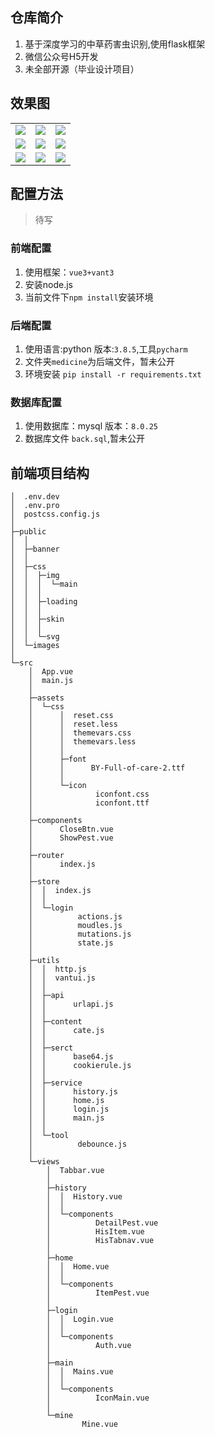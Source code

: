 <!--
 * @Author: Harry
 * @Date: 2021-12-26 15:16:49
 * @LastEditors: harry
 * @Github: https://github.com/rr210
 * @LastEditTime: 2022-03-19 15:11:18
 * @FilePath: \vant-u\README.md
-->
## 仓库简介

1. 基于深度学习的中草药害虫识别,使用flask框架
2. 微信公众号H5开发
3. 未全部开源（毕业设计项目）

## 效果图

<table>
<tr>
<td>
<img src="https://cdn.jsdelivr.net/gh/rr210/image@master/img/3/1_bs.png" />
</td>
<td>
<img src="https://cdn.jsdelivr.net/gh/rr210/image@master/img/3/2_bs.png" />
</td>
<td>
<img src="https://cdn.jsdelivr.net/gh/rr210/image@master/img/3/3_bs.png" />
</td>
</tr>
<tr>
<td>
<img src="https://cdn.jsdelivr.net/gh/rr210/image@master/img/3/4_bs.png" />
</td>
<td>
<img src="https://cdn.jsdelivr.net/gh/rr210/image@master/img/3/5_bs.png" />
</td>
<td>
<img src="https://cdn.jsdelivr.net/gh/rr210/image@master/img/3/6_bs.png" />
</td>
</tr>
<tr>
<td>
<img src="https://cdn.jsdelivr.net/gh/rr210/image@master/img/3/7_bs.png" />
</td>
<td>
<img src="https://cdn.jsdelivr.net/gh/rr210/image@master/img/3/8_bs.png" />
</td>
<td>
<img src="https://cdn.jsdelivr.net/gh/rr210/image@master/img/3/9_bs.png" />
</td>
</tr>
</table>

## 配置方法

>待写
### 前端配置

1. 使用框架：`vue3+vant3`
2. 安装node.js
3. 当前文件下`npm install`安装环境
### 后端配置

1. 使用语言:python 版本:`3.8.5`,工具`pycharm`
2. 文件夹`medicine`为后端文件，暂未公开
3. 环境安装 `pip install -r requirements.txt`

### 数据库配置

1. 使用数据库：mysql 版本：`8.0.25`
2. 数据库文件 `back.sql`,暂未公开


## 前端项目结构

```
│  .env.dev
│  .env.pro
│  postcss.config.js
│  
├─public
│  │  
│  ├─banner
│  │      
│  ├─css
│  │  ├─img
│  │  │  └─main
│  │  │          
│  │  ├─loading
│  │  │      
│  │  ├─skin
│  │  │      
│  │  └─svg
│  └─images
│          
└─src
    │  App.vue
    │  main.js
    │  
    ├─assets
    │  └─css
    │      │  reset.css
    │      │  reset.less
    │      │  themevars.css
    │      │  themevars.less
    │      │  
    │      ├─font
    │      │      BY-Full-of-care-2.ttf
    │      │      
    │      └─icon
    │              iconfont.css
    │              iconfont.ttf
    │              
    ├─components
    │      CloseBtn.vue
    │      ShowPest.vue
    │      
    ├─router
    │      index.js
    │      
    ├─store
    │  │  index.js
    │  │  
    │  └─login
    │          actions.js
    │          moudles.js
    │          mutations.js
    │          state.js
    │          
    ├─utils
    │  │  http.js
    │  │  vantui.js
    │  │  
    │  ├─api
    │  │      urlapi.js
    │  │      
    │  ├─content
    │  │      cate.js
    │  │      
    │  ├─serct
    │  │      base64.js
    │  │      cookierule.js
    │  │      
    │  ├─service
    │  │      history.js
    │  │      home.js
    │  │      login.js
    │  │      main.js
    │  │      
    │  └─tool
    │          debounce.js
    │          
    └─views
        │  Tabbar.vue
        │  
        ├─history
        │  │  History.vue
        │  │  
        │  └─components
        │          DetailPest.vue
        │          HisItem.vue
        │          HisTabnav.vue
        │          
        ├─home
        │  │  Home.vue
        │  │  
        │  └─components
        │          ItemPest.vue
        │          
        ├─login
        │  │  Login.vue
        │  │  
        │  └─components
        │          Auth.vue
        │          
        ├─main
        │  │  Mains.vue
        │  │  
        │  └─components
        │          IconMain.vue
        │          
        └─mine
                Mine.vue
```